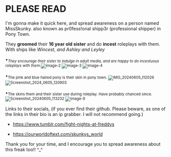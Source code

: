 # PLEASE READ

I'm gonna make it quick here, and spread
awareness on a person named MissSkunky.
also known as pr0fess!onal shipp3r (professional shipper) in
Pony Town.

They **groomed** their **16 year old sister** and do **incest** roleplays with them. With ships like *Wincest, and Ashley and Leyley*

•<sub>*They encourage their sister to indulge in adult media, and are happy to do incestuous roleplays with them.*![image-2](https://github.com/ekthesei/ekthesei/assets/171993800/99d3a9f0-ddb3-4bc6-9d9c-ae3452c8d56e)
![image-3](https://github.com/ekthesei/ekthesei/assets/171993800/b994b117-e3e1-4ca0-9f47-a9bca197f171)
![image-4](https://github.com/ekthesei/ekthesei/assets/171993800/dfeaf67f-9d89-4d72-9067-6e3f12cf76a1)

•<sub>The pink and blue haired pony is their skin in pony town. ![IMG_20240605_112026](https://github.com/ekthesei/ekthesei/assets/171993800/5d125520-3992-42ec-8b5b-158cd6716507)![Screenshot_2024_0605_120903](https://github.com/ekthesei/ekthesei/assets/171993800/8f4a6992-2fd6-4999-ab88-652250691476)


•<sub>The skins them and their sister use during roleplay. Have probably chanced since.![Screenshot_20240605_113232](https://github.com/ekthesei/ekthesei/assets/171993800/eb3eb49f-d274-4ad4-b347-8b098424b6b7)
![image-9](https://github.com/ekthesei/ekthesei/assets/171993800/869b1fd6-4f11-42fd-a722-7b5cc55cb98e)

Links to their socials, (if you ever find their github. Please beware, as one of the links in their bio is an ip grabber. I will not recommend going.)
- https://www.tumblr.com/fight-nights-at-freddys

- https://ourworldoftext.com/skunkys_world

Thank you for your time, and I encourage you to spread awareness about this freak too!! ^_^
